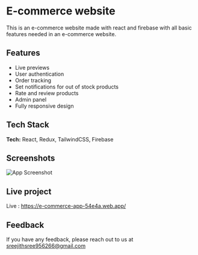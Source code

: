 
# E-commerce website

This is an e-commerce website made with react and firebase with all basic features needed in an e-commerce website.
## Features

- Live previews
- User authentication
- Order tracking
- Set notifications for out of stock products
- Rate and review products
- Admin panel
- Fully responsive design


## Tech Stack

**Tech:** React, Redux, TailwindCSS, Firebase


## Screenshots

![App Screenshot]("https://drive.google.com/file/d/1INHf7srGg17Ch1soIMFyesWK74HXWWkD/view?usp=sharing")


## Live project

Live : https://e-commerce-app-54e4a.web.app/
## Feedback

If you have any feedback, please reach out to us at sreejithsree956266@gmail.com

